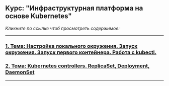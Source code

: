 ## Kурс: "Инфраструктурная платформа на основе Kubernetes"
_Кликните по ссылке чтоб просмотреть содержимое:_

---
### [1. Тема: Настройка локального окружения. Запуск окружения. Запуск первого контейнера. Работа с kubectl.](kubernetes-intro/HW1.md)

### [2. Тема: Kubernetes controllers. ReplicaSet, Deployment, DaemonSet](kubernetes-controllers/HW2.md)
---